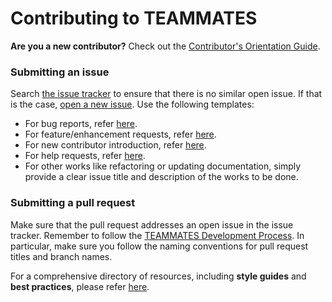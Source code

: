 # Contributing to TEAMMATES
**Are you a new contributor?** Check out the [Contributor's Orientation Guide][COG].

[COG]: ../docs/orientation-guide.md

### Submitting an issue
Search [the issue tracker][issue tracker] to ensure that there is no similar open issue.
If that is the case, [open a new issue][new issue]. Use the following templates:

* For bug reports, refer [here](template-bugReport.md).
* For feature/enhancement requests, refer [here](template-featureRequest.md).
* For new contributor introduction, refer [here](template-contributorIntro.md).
* For help requests, refer [here](template-helpRequest.md).
* For other works like refactoring or updating documentation, simply provide a clear issue title and description of the works to be done.

[issue tracker]: https://github.com/TEAMMATES/teammates/issues
[new issue]: https://github.com/TEAMMATES/teammates/issues/new

### Submitting a pull request
Make sure that the pull request addresses an open issue in the issue tracker.
Remember to follow the [TEAMMATES Development Process][dev]. In particular, make sure you follow the naming
conventions for pull request titles and branch names.

[dev]: ../docs/process.md

For a comprehensive directory of resources, including **style guides** and **best practices**, please refer [here][readme].

[readme]: ../docs/README.md
